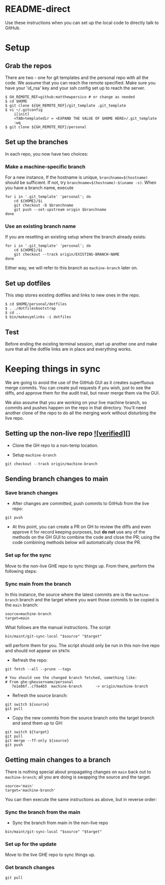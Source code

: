 # README-direct

Use these instructions when you can set up the local code to directly talk to
GitHub.

# Setup

## Grab the repos

There are two - one for git templates and the personal repo with all the code.
We assume that you can reach the remote specified. Make sure you have your
'id_rsa' key and your ssh config set up to reach the server.

```
$ GH_REMOTE_REF=github:matthewpersico # or change as needed
$ cd $HOME
$ git clone ${GH_REMOTE_REF}/git_template .git_template
$ vi ~/.gitconfig
    i[init]
    <TAB>templatedir = <EXPAND THE VALUE OF $HOME HERE>/.git_template
    :wq
$ git clone ${GH_REMOTE_REF}/personal
```

## Set up the branches

In each repo, you now have two choices:

### Make a machine-specific branch

For a new instance, If the hostname is unique, `branchname=$(hostname)` should
be sufficient. If not, try `branchname=$(hostname)-$(uname -s)`. When you have
a branch name, execute

```
for i in '.git_template' 'personal'; do
    cd ${HOME}/$i
    git checkout -b $branchname
    git push --set-upstream origin $branchname
done
```

### Use an existing branch name

If you are resetting an existing setup where the branch already exists:

```
for i in '.git_template' 'personal'; do
    cd ${HOME}/$i
    git checkout --track origin/EXISTING-BRANCH-NAME
done
```

Either way, we will refer to this branch as `machine-branch` later on.

## Set up dotfiles

This step stores existing dotfiles and links to new ones in the repo.

```
$ cd $HOME/personal/dotfiles
$ . ./dotfilesbootstrap
$ cd ..
$ bin/makesymlinks -i dotfiles
```

## Test

Before ending the existing terminal session, start up another one and make sure
that all the dotfile links are in place and everything works.

# Keeping things in sync

We are going to avoid the use of the GitHub GUI as it creates superfluous merge
commits. You can create pull requests if you wish, just to see the diffs, and
approve them for the audit trail, but never merge them via the GUI.

We also assume that you are working on your live machine branch, so commits and
pushes happen on the repo in that directory.  You'll need another clone
of the repo to do all the merging work without disturbing the live repo.

## Setting up the non-live repo [![verified][]](#)

* Clone the GH repo to a non-temp location.

* Setup `machine-branch`

```
git checkout --track origin/machine-branch
```

## Sending branch changes to main

### Save branch changes

* After changes are committed, push commits to GitHub from the live repo:

```
git push
```

* At this point, you can create a PR on GH to review the diffs and even approve
  it for record keeping purposes, but **do not** use any of the methods on the
  GH GUI to combine the code and close the PR; using the code combining methods
  below will automatically close the PR.

### Set up for the sync

Move to the non-live GHE repo to sync things up. From there, perform the following steps:

### Sync main from the branch

In this instance, the source where the latest commits are is the `machine-branch`
branch and the target where you want those commits to be copied is the `main` branch:

```
source=machine-branch
target=main
```

What follows are the manual instructions. The script

```
bin/maint/git-sync-local "$source" "$target"
```

will perform them for you. The script should only be run in this non-live repo
and should not appear on `$PATH`.

* Refresh the repo:

```
git fetch --all --prune --tags

# You should see the changed branch fetched, something like:
# From ghe:gheusername/personal
   7e1e86f..c79a4b5  machine-branch      -> origin/machine-branch
```

* Refresh the source branch:

```
git switch ${source}
git pull
```

* Copy the new commits from the source branch onto the target branch and send
  them up to GH:

```
git switch ${target}
git pull
git merge --ff-only ${source}
git push
```

## Getting main changes to a branch

There is nothing special about propagating changes on `main` back out to
`machine-branch`; all you are doing is swapping the source and the target.

```
source='main'
target='machine-branch'
```

You can then execute the same instructions as above, but in reverse order:

### Sync the branch from the main

* Sync the branch from main in the non-live repo
```
bin/maint/git-sync-local "$source" "$target"
```
### Set up for the update

Move to the live GHE repo to sync things up.

### Get branch changes
```
git pull
```
